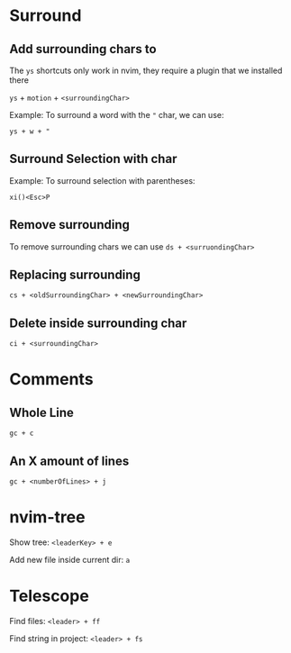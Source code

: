 # Surround

## Add surrounding chars to

The `ys` shortcuts only work in nvim, they require a plugin that we installed there

`ys` + `motion` + `<surroundingChar>`

Example: To surround a word with the `"` char, we can use:

`ys + w + "`

## Surround Selection with char

Example: To surround selection with parentheses:

`xi()<Esc>P`

## Remove surrounding
To remove surrounding chars we can use `ds + <surruondingChar>`

## Replacing surrounding

`cs + <oldSurroundingChar> + <newSurroundingChar>`

## Delete inside surrounding char

`ci + <surroundingChar>`

# Comments

## Whole Line
`gc + c`

## An X amount of lines
`gc + <numberOfLines> + j`

# nvim-tree

Show tree: `<leaderKey> + e`

Add new file inside current dir: `a`

# Telescope

Find files: `<leader> + ff`

Find string in project: `<leader> + fs`